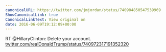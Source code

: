 ```yaml
---
canonicalURL: https://twitter.com/jmjordan/status/740984850547539969
ShowCanonicalLink: true
CanonicalLinkText: View original on
date: 2016-06-09T19:12:09+00:00
---
```

RT @HillaryClinton: Delete your account. [twitter.com/realDonaldTrump/status/740972317191352320](https://twitter.com/realDonaldTrump/status/740972317191352320)